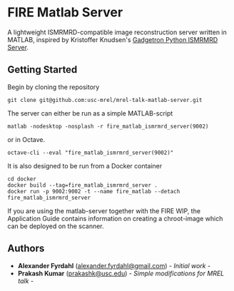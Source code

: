 # FIRE Matlab Server

A lightweight ISMRMRD-compatible image reconstruction server written in MATLAB, inspired by Kristoffer Knudsen's [Gadgetron Python ISMRMRD Server](https://github.com/kristofferknudsen/gadgetron-python-ismrmrd-server).

## Getting Started

Begin by cloning the repository

```
git clone git@github.com:usc-mrel/mrel-talk-matlab-server.git
```

The server can either be run as a simple MATLAB-script

```
matlab -nodesktop -nosplash -r fire_matlab_ismrmrd_server(9002)
```

or in Octave.

```
octave-cli --eval "fire_matlab_ismrmrd_server(9002)"
```

It is also designed to be run from a Docker container

```
cd docker
docker build --tag=fire_matlab_ismrmrd_server .
docker run -p 9002:9002 -t --name fire_matlab --detach fire_matlab_ismrmrd_server
```

If you are using the matlab-server together with the FIRE WIP, the Application Guide contains information on creating a chroot-image which can be deployed on the scanner.


## Authors

* **Alexander Fyrdahl** (alexander.fyrdahl@gmail.com) - *Initial work* - 
* **Prakash Kumar** (prakashk@usc.edu) - *Simple modifications for MREL talk* -
